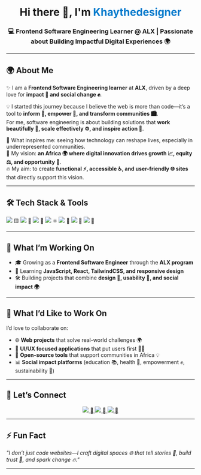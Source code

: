 <h1 align="center">Hi there 👋, I'm <span style="color:#007acc;">Khaythedesigner</span></h1>
<h3 align="center">💻 Frontend Software Engineering Learner @ ALX | Passionate about Building Impactful Digital Experiences 🌍</h3>

---

## 🌍 About Me  
✨ I am a **Frontend Software Engineering learner** at **ALX**, driven by a deep love for **impact 🌱 and social change ✊**.  

💡 I started this journey because I believe the web is more than code—it’s a tool to **inform 📢, empower 🤝, and transform communities 🏙️**.  
For me, software engineering is about building solutions that **work beautifully 🎨, scale effectively ⚙️, and inspire action 🚀**.  

🌟 What inspires me: seeing how technology can reshape lives, especially in underrepresented communities.  
🎯 My vision: **an Africa 🌍 where digital innovation drives growth 📈, equity ⚖️, and opportunity 🌱**.  
🔥 My aim: to create **functional ⚡, accessible ♿, and user-friendly 🌐 sites** that directly support this vision.  

---

## 🛠️ Tech Stack & Tools  
<p>
  <img src="https://img.shields.io/badge/Code-JavaScript-informational?style=flat&logo=javascript&logoColor=white&color=F7DF1E"/> 🟨
  <img src="https://img.shields.io/badge/Code-HTML5-informational?style=flat&logo=html5&logoColor=white&color=E34F26"/> 🔶
  <img src="https://img.shields.io/badge/Code-CSS3-informational?style=flat&logo=css3&logoColor=white&color=1572B6"/> 🎨
  <img src="https://img.shields.io/badge/Framework-React-informational?style=flat&logo=react&logoColor=white&color=61DAFB"/> ⚛️
  <img src="https://img.shields.io/badge/Framework-TailwindCSS-informational?style=flat&logo=tailwindcss&logoColor=white&color=38B2AC"/> 🌊
  <img src="https://img.shields.io/badge/Tools-Git-informational?style=flat&logo=git&logoColor=white&color=F05032"/> 🧩
  <img src="https://img.shields.io/badge/Design-Figma-informational?style=flat&logo=figma&logoColor=white&color=F24E1E"/> 🎨
</p>

---

## 🚀 What I’m Working On  
- 🎓 Growing as a **Frontend Software Engineer** through the **ALX program**  
- 🌱 Learning **JavaScript, React, TailwindCSS, and responsive design**  
- 🛠️ Building projects that combine **design 🎨, usability 👥, and social impact 🌍**  

---

## 🤝 What I’d Like to Work On  
I’d love to collaborate on:  
- 🌐 **Web projects** that solve real-world challenges 🌍  
- 🎨 **UI/UX focused applications** that put users first 🧑‍💻  
- 👐 **Open-source tools** that support communities in Africa 💡  
- 📊 **Social impact platforms** (education 📚, health 🏥, empowerment ✊, sustainability 🌱)  

---

## 💬 Let’s Connect  
<p align="center">
  <a href="https://shorturl.at/NExpQ" target="_blank">
    <img src="https://img.shields.io/badge/LinkedIn-blue?style=for-the-badge&logo=linkedin"/> 🔗
  </a>
  <a href="mailto:khaythedesigner@gmail.com">
    <img src="https://img.shields.io/badge/Email-D14836?style=for-the-badge&logo=gmail&logoColor=white"/> 📧
  </a>
  <a href="https://instagram.com/khaythedesigner" target="_blank">
    <img src="https://img.shields.io/badge/Instagram-E4405F?style=for-the-badge&logo=instagram&logoColor=white"/> 📸
  </a>
</p>

---

## ⚡ Fun Fact  
_"I don’t just code websites—I craft digital spaces 🌐 that tell stories 📖, build trust 🤝, and spark change 🔥."_  

---
